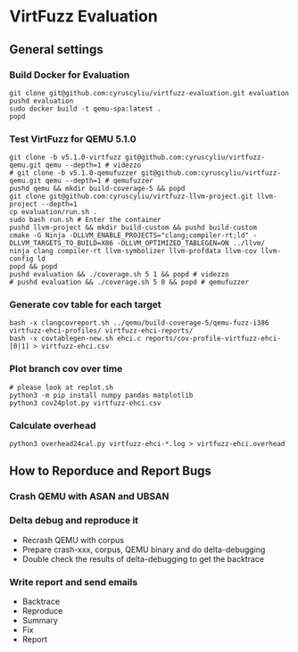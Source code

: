 # VirtFuzz Evaluation

## General settings

### Build Docker for Evaluation
```
git clone git@github.com:cyruscyliu/virtfuzz-evaluation.git evaluation
pushd evaluation
sudo docker build -t qemu-spa:latest .
popd
```

### Test VirtFuzz for QEMU 5.1.0
```
git clone -b v5.1.0-virtfuzz git@github.com:cyruscyliu/virtfuzz-qemu.git qemu --depth=1 # videzzo
# git clone -b v5.1.0-qemufuzzer git@github.com:cyruscyliu/virtfuzz-qemu.git qemu --depth=1 # qemufuzzer
pushd qemu && mkdir build-coverage-5 && popd
git clone git@github.com:cyruscyliu/virtfuzz-llvm-project.git llvm-project --depth=1
cp evaluation/run.sh .
sudo bash run.sh # Enter the container
pushd llvm-project && mkdir build-custom && pushd build-custom
cmake -G Ninja -DLLVM_ENABLE_PROJECTS="clang;compiler-rt;ld" -DLLVM_TARGETS_TO_BUILD=X86 -DLLVM_OPTIMIZED_TABLEGEN=ON ../llvm/
ninja clang compiler-rt llvm-symbolizer llvm-profdata llvm-cov llvm-config ld
popd && popd
pushd evaluation && ./coverage.sh 5 1 && popd # videzzo
# pushd evaluation && ./coverage.sh 5 0 && popd # qemufuzzer
```

### Generate cov table for each target
```
bash -x clangcovreport.sh ../qemu/build-coverage-5/qemu-fuzz-i386 virtfuzz-ehci-profiles/ virtfuzz-ehci-reports/
bash -x covtablegen-new.sh ehci.c reports/cov-profile-virtfuzz-ehci- [0|1] > virtfuzz-ehci.csv
```

### Plot branch cov over time
```
# please look at replot.sh
python3 -m pip install numpy pandas matplotlib
python3 cov24plot.py virtfuzz-ehci.csv
```

### Calculate overhead
```
python3 overhead24cal.py virtfuzz-ehci-*.log > virtfuzz-ehci.overhead
```

## How to Reporduce and Report Bugs

### Crash QEMU with ASAN and UBSAN

### Delta debug and reproduce it

+ Recrash QEMU with corpus
+ Prepare crash-xxx, corpus, QEMU binary and do delta-debugging
+ Double check the results of delta-debugging to get the backtrace

### Write report and send emails

+ Backtrace
+ Reproduce
+ Summary
+ Fix
+ Report
